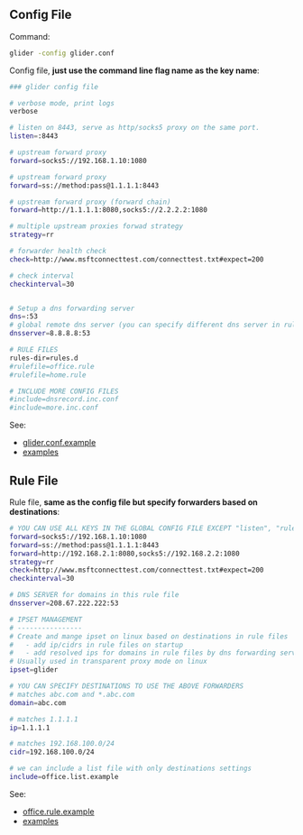 
## Config File 
Command:
```bash
glider -config glider.conf
```
Config file, **just use the command line flag name as the key name**:
```bash
### glider config file

# verbose mode, print logs
verbose

# listen on 8443, serve as http/socks5 proxy on the same port.
listen=:8443

# upstream forward proxy
forward=socks5://192.168.1.10:1080

# upstream forward proxy
forward=ss://method:pass@1.1.1.1:8443

# upstream forward proxy (forward chain)
forward=http://1.1.1.1:8080,socks5://2.2.2.2:1080

# multiple upstream proxies forwad strategy
strategy=rr

# forwarder health check
check=http://www.msftconnecttest.com/connecttest.txt#expect=200

# check interval
checkinterval=30


# Setup a dns forwarding server
dns=:53
# global remote dns server (you can specify different dns server in rule file)
dnsserver=8.8.8.8:53

# RULE FILES
rules-dir=rules.d
#rulefile=office.rule
#rulefile=home.rule

# INCLUDE MORE CONFIG FILES
#include=dnsrecord.inc.conf
#include=more.inc.conf
```
See:
- [glider.conf.example](config/glider.conf.example)
- [examples](config/examples)

## Rule File
Rule file, **same as the config file but specify forwarders based on destinations**:
```bash
# YOU CAN USE ALL KEYS IN THE GLOBAL CONFIG FILE EXCEPT "listen", "rulefile"
forward=socks5://192.168.1.10:1080
forward=ss://method:pass@1.1.1.1:8443
forward=http://192.168.2.1:8080,socks5://192.168.2.2:1080
strategy=rr
check=http://www.msftconnecttest.com/connecttest.txt#expect=200
checkinterval=30

# DNS SERVER for domains in this rule file
dnsserver=208.67.222.222:53

# IPSET MANAGEMENT
# ----------------
# Create and mange ipset on linux based on destinations in rule files
#   - add ip/cidrs in rule files on startup
#   - add resolved ips for domains in rule files by dns forwarding server 
# Usually used in transparent proxy mode on linux
ipset=glider

# YOU CAN SPECIFY DESTINATIONS TO USE THE ABOVE FORWARDERS
# matches abc.com and *.abc.com
domain=abc.com

# matches 1.1.1.1
ip=1.1.1.1

# matches 192.168.100.0/24
cidr=192.168.100.0/24

# we can include a list file with only destinations settings
include=office.list.example

```
See:
- [office.rule.example](rules.d/office.rule.example)
- [examples](examples)
